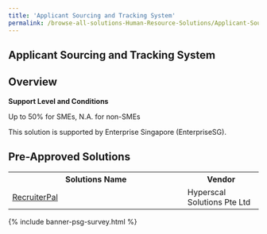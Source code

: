 ```yaml
---
title: 'Applicant Sourcing and Tracking System'
permalink: /browse-all-solutions-Human-Resource-Solutions/Applicant-Sourcing-and-Tracking-System
---
```


## Applicant Sourcing and Tracking System
## Overview

**Support Level and Conditions**

Up to 50% for SMEs, N.A. for non-SMEs

This solution is supported by Enterprise Singapore (EnterpriseSG).

## Pre-Approved Solutions

<table>
<tr>
<th style='width: auto;'><b>Solutions Name</b></th>
<th style='width: 30%;'><b>Vendor</b></th>
</tr>
<tr>
<td><a href='/productivity-solutions-grant/solutionrepo/201322246H-RcrutrPl-G' target='_blank'>RecruiterPal</a><br></td>
<td>Hyperscal Solutions Pte Ltd</td>
</tr>
</table>

{% include banner-psg-survey.html %}
